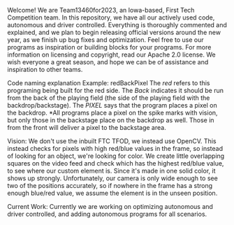 Welcome! We are Team13460for2023, an Iowa-based, First Tech Competition team. In this repository, we have all our actively used code, autonomous and driver controlled. 
Everything is thoroughly commented and explained, and we plan to begin releasing official versions around the new year, as we finish up bug fixes and optimization. 
Feel free to use our programs as inspiration or building blocks for your programs. For more information on licensing and copyright, read our Apache 2.0 license.
We wish everyone a great season, and hope we can be of assistance and inspiration to other teams.

Code naming explanation
Example: redBackPixel
The _red_ refers to this programing being built for the red side. The _Back_ indicates it should be run from the back of the playing field (the side of the playing field with the backdrop/backstage). The _PIXEL_ says that the program places a pixel on the backdrop.
*All programs place a pixel on the spike marks with vision, but only those in the backstage place on the backdrop as well. Those in from the front will deliver a pixel to the backstage area.

Vision:
We don't use the inbuilt FTC TFOD, we instead use OpenCV. This instead checks for pixels with high red/blue values in the frame, so instead of looking for an object, we're looking for color. We create little overlapping squares on the video feed and check which has the highest red/blue value, to see where our custom element is. Since it's made in one solid color, it shows up strongly. Unfortunately, our camera is only wide enough to see two of the positions accurately, so if nowhere in the frame has a strong enough blue/red value, we assume the element is in the unseen position.

Current Work:
Currently we are working on optimizing autonomous and driver controlled, and adding autonomous programs for all scenarios.
